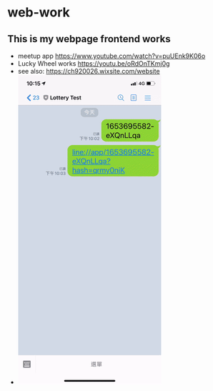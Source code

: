 # web-work

## This is my webpage frontend works
- meetup app
https://www.youtube.com/watch?v=puUEnk9K06o
- Lucky Wheel works
https://youtu.be/oRdOnTKmj0g
- see also: 
https://ch920026.wixsite.com/website
- ![image](./luckywheel.gif)
